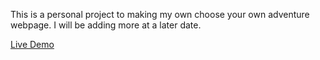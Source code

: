 This is a personal project to making my own choose your own adventure webpage. I will be adding more at a later date.

[Live Demo](https://aar654.github.io/Choose-Your-Own-Adventure/)